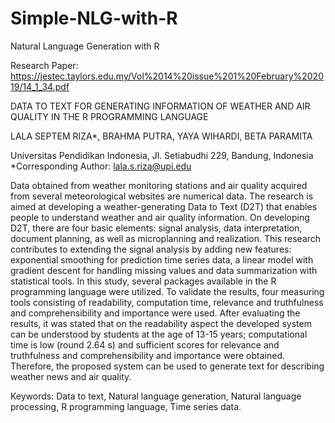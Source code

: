 # Simple-NLG-with-R
Natural Language Generation with R

Research Paper:
https://jestec.taylors.edu.my/Vol%2014%20issue%201%20February%202019/14_1_34.pdf

DATA TO TEXT FOR GENERATING INFORMATION OF WEATHER
AND AIR QUALITY IN THE R PROGRAMMING LANGUAGE

LALA SEPTEM RIZA*, BRAHMA PUTRA,
YAYA WIHARDI, BETA PARAMITA

Universitas Pendidikan Indonesia,
Jl. Setiabudhi 229, Bandung, Indonesia
*Corresponding Author: lala.s.riza@upi.edu

Data obtained from weather monitoring stations and air quality acquired from
several meteorological websites are numerical data. The research is aimed at
developing a weather-generating Data to Text (D2T) that enables people to
understand weather and air quality information. On developing D2T, there are
four basic elements: signal analysis, data interpretation, document planning, as
well as microplanning and realization. This research contributes to extending the
signal analysis by adding new features: exponential smoothing for prediction
time series data, a linear model with gradient descent for handling missing values
and data summarization with statistical tools. In this study, several packages
available in the R programming language were utilized. To validate the results,
four measuring tools consisting of readability, computation time, relevance and
truthfulness and comprehensibility and importance were used. After evaluating
the results, it was stated that on the readability aspect the developed system can
be understood by students at the age of 13-15 years; computational time is low
(round 2.64 s) and sufficient scores for relevance and truthfulness and
comprehensibility and importance were obtained. Therefore, the proposed
system can be used to generate text for describing weather news and air quality.

Keywords: Data to text, Natural language generation, Natural language processing,
R programming language, Time series data.
